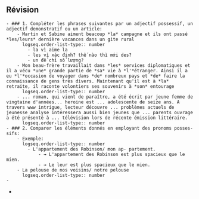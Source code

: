 ## Révision
	- ### 1. Compléter les phrases suivantes par un adjectif possessif, un adjectif demonstratif ou un article:
		- Martin et Sabine aiment beacoup *la* campagne et ils ont passé *les/leurs* dernière vacances dans un gite rural
		  logseq.order-list-type:: number
			- la vì aime la
			- les vì xác định? thế nào thì mới des?
			- un để chỉ số lượng?
		- Mon beau-frère travaillait dans *les* services diplomatiques et il a vécu *une* grande partie de *sa* vie à *l'*étranger. Ainsi il a eu *l'*occasion de voyager dans *de* nombreux pays et *de* faire la connaissance de gens très divers. Maintenant qu'il est à *la* retraite, il raconte volontiers ses souvenirs à *son* entourage
		  logseq.order-list-type:: number
		- ... roman, qui vient de paraître, a été écrit par jeune femme de vingtaine d'années... heroine est ... adolescente de seize ans. A travers www intrigue, lecteur découvre ... problèmes actuels de jeunesse analyse intéressera aussi bien jeunes que ... parents ouvrage a été présenté à ... télévision lors de récente émission littéraire.
		  logseq.order-list-type:: number
	- ### 2. Comparer les éléments donnés en employant des pronoms posses- sifs:
		- Exemple:
		  logseq.order-list-type:: number
			- L'appartement des Robinson/ mon ap- partement.
				- → L'appartement des Robinson est plus spacieux que le mien.
				- → Le leur est plus spacieux que le mien.
		- La pelouse de nos voisins/ notre pelouse
		  logseq.order-list-type:: number
	-
-